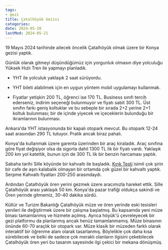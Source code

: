 ```yaml
---
tags:
- gezi
title: Çatalhöyük Gezisi
categories:
date: 2024-05-20
lastMod: 2024-05-21
---
```

19 Mayıs 2024 tarihinde ailecek öncelik Çatalhöyük olmak üzere bir Konya gezisi yaptık.

Günlük olarak gitmeyi düşündüğümüz için yorgunluk olmasın diye yolculuğu Yüksek Hızlı Tren ile yapmayı planladık.

  + YHT ile yolculuk yaklaşık 2 saat sürüyordu.

  + YHT bileti alabilmek için en uygun yöntem mobil uygulamayı kullanmak.

  + Fiyatlar yetişkin 200 TL, öğrenci ise 170 TL. Business sınıfı tercih ederseniz, indirim seçeneği bulunmuyor ve fiyatı sabit 300 TL. Üst sınıfın farkı geniş koltuklar ve bu sebeple bir sırada 2+2 yerine 2+1 koltuk bulunması; bir de içinde yiyecek ve içeceklerin bulunduğu bir ikramlarının bulunması.

Ankara'da YHT istasyonunda bir kapalı otopark mevcut. Bu otopark 12-24 saat arasından 290 TL tutuyor. Pratik ancak biraz pahalı.

Konya'da kullanmak üzere garenta üzerinden bir araç kiraladık. Araç sınıfına göre fiyat değişiyor olsa da sigorta dahil 1300 TL lik bir fiyatı vardı. Yaklaşık 200 km yol katettik, bunun için de 300 TL lik bir benzin harcaması yaptık.

Sabaha tarihi Sille köyünde bir kahvaltı ile başladık. [Kırık Testi](https://www.instagram.com/kiriktesticafe/) isimli çok şirin bir cafe de aşırı kalabalık olmayan bir ortamda çok güzel bir kahvaltı yaptık. Serpme Kahvaltı fiyatları 200-250 arasındaydı.

Ardından Çatalhöyük ören yerini gezmek üzere aracımızla hareket ettik. Sille Çatalhöyük arası yaklaşık 50 km. Konya'da pazar trafiği oldukça sakindi ve Ören yerinde gitmemiz, 30-40 dakika sürdü.

Kültür ve Turizm Bakanlığı Çatalhöyük müze ve ören yerinde eski tesisleri yenileri ile değiştirmek üzere bir çalışma başlatmış.  Bu kapsamda yeni müze binası tamamlanmış ve hizmete açılmış. Ayrıca höyük'ü çevreleyecek bir gezi platformu da planlanmış ancak henüz tamamlanmamış. Müze binasının önünde 60-70 araçlık bir otopark var. Müze klasik bir müzeden farklı olarak interaktif bir öğrenme alanı olarak tasarlanmış. Böylelikle çok daha kısa sürebilecek ve belki de sadece çok meraklı olanların ilgisini çekebilecek Çatalhöyük ören yeri bu tasarım sayesinde ilgi çekici bir mekana dönüşmüş.



